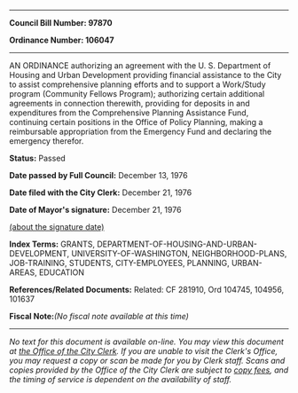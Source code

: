 

********

**Council Bill Number: 97870**
   
**Ordinance Number: 106047**
********

 AN ORDINANCE authorizing an agreement with the U. S. Department of Housing and Urban Development providing financial assistance to the City to assist comprehensive planning efforts and to support a Work/Study program (Community Fellows Program); authorizing certain additional agreements in connection therewith, providing for deposits in and expenditures from the Comprehensive Planning Assistance Fund, continuing certain positions in the Office of Policy Planning, making a reimbursable appropriation from the Emergency Fund and declaring the emergency therefor.

**Status:** Passed
   
**Date passed by Full Council:** December 13, 1976
   
**Date filed with the City Clerk:** December 21, 1976
   
**Date of Mayor's signature:** December 21, 1976
   
[(about the signature date)](/~public/approvaldate.htm)
   
   
   
   
**Index Terms:** GRANTS, DEPARTMENT-OF-HOUSING-AND-URBAN-DEVELOPMENT, UNIVERSITY-OF-WASHINGTON, NEIGHBORHOOD-PLANS, JOB-TRAINING, STUDENTS, CITY-EMPLOYEES, PLANNING, URBAN-AREAS, EDUCATION

**References/Related Documents:** Related: CF 281910, Ord 104745, 104956, 101637

**Fiscal Note:**_(No fiscal note available at this time)_
********

_No text for this document is available on-line. You may view this document at [the Office of the City Clerk](http://www.seattle.gov/leg/clerk/contactUs.htm). If you are unable to visit the Clerk's Office, you may request a copy or scan be made for you by Clerk staff. Scans and copies provided by the Office of the City Clerk are subject to [copy fees](http://clerk.seattle.gov/~public/clerkfees.htm), and the timing of service is dependent on the availability of staff._

